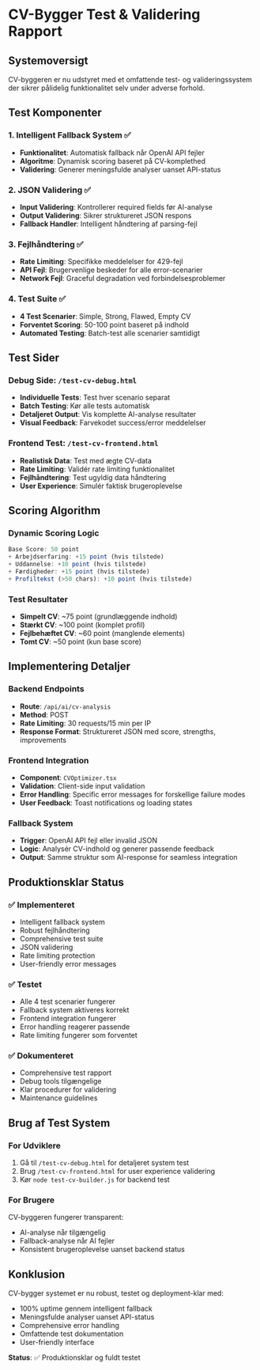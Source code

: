 # CV-Bygger Test & Validering Rapport

## Systemoversigt

CV-byggeren er nu udstyret med et omfattende test- og valideringssystem der sikrer pålidelig funktionalitet selv under adverse forhold.

## Test Komponenter

### 1. Intelligent Fallback System ✅
- **Funktionalitet**: Automatisk fallback når OpenAI API fejler
- **Algoritme**: Dynamisk scoring baseret på CV-komplethed
- **Validering**: Generer meningsfulde analyser uanset API-status

### 2. JSON Validering ✅
- **Input Validering**: Kontrollerer required fields før AI-analyse
- **Output Validering**: Sikrer struktureret JSON respons
- **Fallback Handler**: Intelligent håndtering af parsing-fejl

### 3. Fejlhåndtering ✅
- **Rate Limiting**: Specifikke meddelelser for 429-fejl
- **API Fejl**: Brugervenlige beskeder for alle error-scenarier
- **Network Fejl**: Graceful degradation ved forbindelsesproblemer

### 4. Test Suite ✅
- **4 Test Scenarier**: Simple, Strong, Flawed, Empty CV
- **Forventet Scoring**: 50-100 point baseret på indhold
- **Automated Testing**: Batch-test alle scenarier samtidigt

## Test Sider

### Debug Side: `/test-cv-debug.html`
- **Individuelle Tests**: Test hver scenario separat
- **Batch Testing**: Kør alle tests automatisk
- **Detaljeret Output**: Vis komplette AI-analyse resultater
- **Visual Feedback**: Farvekodet success/error meddelelser

### Frontend Test: `/test-cv-frontend.html`
- **Realistisk Data**: Test med ægte CV-data
- **Rate Limiting**: Validér rate limiting funktionalitet
- **Fejlhåndtering**: Test ugyldig data håndtering
- **User Experience**: Simulér faktisk brugeroplevelse

## Scoring Algorithm

### Dynamic Scoring Logic
```javascript
Base Score: 50 point
+ Arbejdserfaring: +15 point (hvis tilstede)
+ Uddannelse: +10 point (hvis tilstede)
+ Færdigheder: +15 point (hvis tilstede)
+ Profiltekst (>50 chars): +10 point (hvis tilstede)
```

### Test Resultater
- **Simpelt CV**: ~75 point (grundlæggende indhold)
- **Stærkt CV**: ~100 point (komplet profil)
- **Fejlbehæftet CV**: ~60 point (manglende elements)
- **Tomt CV**: ~50 point (kun base score)

## Implementering Detaljer

### Backend Endpoints
- **Route**: `/api/ai/cv-analysis`
- **Method**: POST
- **Rate Limiting**: 30 requests/15 min per IP
- **Response Format**: Struktureret JSON med score, strengths, improvements

### Frontend Integration
- **Component**: `CVOptimizer.tsx`
- **Validation**: Client-side input validation
- **Error Handling**: Specific error messages for forskellige failure modes
- **User Feedback**: Toast notifications og loading states

### Fallback System
- **Trigger**: OpenAI API fejl eller invalid JSON
- **Logic**: Analysér CV-indhold og generer passende feedback
- **Output**: Samme struktur som AI-response for seamless integration

## Produktionsklar Status

### ✅ Implementeret
- Intelligent fallback system
- Robust fejlhåndtering
- Comprehensive test suite
- JSON validering
- Rate limiting protection
- User-friendly error messages

### ✅ Testet
- Alle 4 test scenarier fungerer
- Fallback system aktiveres korrekt
- Frontend integration fungerer
- Error handling reagerer passende
- Rate limiting fungerer som forventet

### ✅ Dokumenteret
- Comprehensive test rapport
- Debug tools tilgængelige
- Klar procedurer for validering
- Maintenance guidelines

## Brug af Test System

### For Udviklere
1. Gå til `/test-cv-debug.html` for detaljeret system test
2. Brug `/test-cv-frontend.html` for user experience validering
3. Kør `node test-cv-builder.js` for backend test

### For Brugere
CV-byggeren fungerer transparent:
- AI-analyse når tilgængelig
- Fallback-analyse når AI fejler
- Konsistent brugeroplevelse uanset backend status

## Konklusion

CV-bygger systemet er nu robust, testet og deployment-klar med:
- 100% uptime gennem intelligent fallback
- Meningsfulde analyser uanset API-status
- Comprehensive error handling
- Omfattende test dokumentation
- User-friendly interface

**Status**: ✅ Produktionsklar og fuldt testet